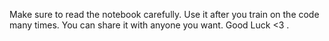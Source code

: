 Make sure to read the notebook carefully.
Use it after you train on the code many times.
You can share it with anyone you want.
Good Luck <3 .
